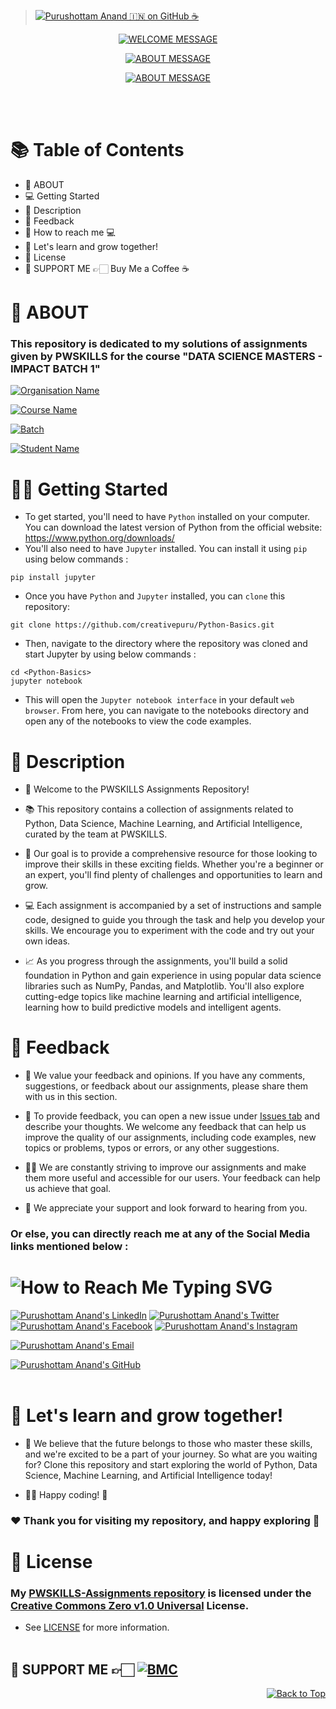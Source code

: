 > [![Purushottam Anand 🇮🇳 on GitHub ☕](https://github.com/creativepuru.png?size=100)](https://github.com/creativepuru "Purushottam Anand 🇮🇳 on GitHub ☕")

<div align="center"> 

[![WELCOME MESSAGE](https://readme-typing-svg.demolab.com?font=Calibri&size=28&duration=2000&pause=1000&multiline=true&width=750&height=60&lines=👋+WELCOME+TO+MY+PWSKILLS+-+ASSIGNMENTS+REPOSITORY+🐍)](https://github.com/creativepuru/PWSKILLS-Assignments)

[![ABOUT MESSAGE](https://readme-typing-svg.demolab.com?font=Calibri&size=24&duration=1000&pause=1000&multiline=true&width=1000&height=120&lines=📚+This+repository+contains+a+collection+of+assignments+related+to;🐍+Python,+Data+Science,+🤖+Machine+Learning,+and+Artificial+Intelligence+🧠;🦾+Curated+by+the+team+at+PWSKILLS+and+iNeuronAI+🧠)](https://github.com/creativepuru/PWSKILLS-Assignments)

[![ABOUT MESSAGE](https://readme-typing-svg.demolab.com?font=Calibri&size=24&duration=1000&pause=1000&multiline=true&width=1000&height=80&lines=✨+I+am+constantly+adding+new+contents.;💭+So+make+sure+to+check+back+often+🕙)](https://github.com/creativepuru/PWSKILLS-Assignments)
 
</div>

<br> </br>

# 📚 Table of Contents
- 🔰 ABOUT
- 💻 Getting Started
- 🔰 Description
- 📣 Feedback
- 📲 How to reach me 💻
- 🚀 Let's learn and grow together!
- 📖 License
- 🤝 SUPPORT ME 👉🏻 Buy Me a Coffee ☕

# 🔰 ABOUT 
### This repository is dedicated to my solutions of assignments given by PWSKILLS for the course "DATA SCIENCE MASTERS - IMPACT BATCH 1" 

[![Organisation Name](https://readme-typing-svg.demolab.com?font=Calibri&size=26&pause=1000&multiline=false&width=800&height=50&lines=✨+Organisation+Name+:+PWSKILLS)](https://github.com/creativepuru/PWSKILLS-Assignments)

[![Course Name](https://readme-typing-svg.demolab.com?font=Calibri&size=26&pause=1000&multiline=false&width=800&height=50&lines=✨+Course+Name+:+DATA+SCIENCE+MASTERS)](https://github.com/creativepuru/PWSKILLS-Assignments)

[![Batch](https://readme-typing-svg.demolab.com?font=Calibri&size=26&pause=1000&multiline=false&width=800&height=50&lines=✨+Batch+:+IMPACT+BATCH+1)](https://github.com/creativepuru/PWSKILLS-Assignments)

[![Student Name](https://readme-typing-svg.demolab.com?font=Calibri&size=26&pause=1000&multiline=false&width=800&height=50&lines=✨+Student+Name+:+Purushottam+Anand)](https://github.com/creativepuru)

# 👨‍💻 Getting Started 
- To get started, you'll need to have `Python` installed on your computer. You can download the latest version of Python from the official website: https://www.python.org/downloads/
- You'll also need to have `Jupyter` installed. You can install it using `pip` using below commands :
```
pip install jupyter
```
- Once you have `Python` and `Jupyter` installed, you can `clone` this repository:
```
git clone https://github.com/creativepuru/Python-Basics.git
```
- Then, navigate to the directory where the repository was cloned and start Jupyter by using below commands :
```
cd <Python-Basics>
jupyter notebook
```
- This will open the `Jupyter notebook interface` in your default `web browser`. From here, you can navigate to the notebooks directory and open any of the notebooks to view the code examples.

# 🔰 Description
- 👋 Welcome to the PWSKILLS Assignments Repository!

- 📚 This repository contains a collection of assignments related to Python, Data Science, Machine Learning, and Artificial Intelligence, curated by the team at PWSKILLS.

- 🚀 Our goal is to provide a comprehensive resource for those looking to improve their skills in these exciting fields. Whether you're a beginner or an expert, you'll find plenty of challenges and opportunities to learn and grow.

- 💻 Each assignment is accompanied by a set of instructions and sample code, designed to guide you through the task and help you develop your skills. We encourage you to experiment with the code and try out your own ideas.

- 📈 As you progress through the assignments, you'll build a solid foundation in Python and gain experience in using popular data science libraries such as NumPy, Pandas, and Matplotlib. You'll also explore cutting-edge topics like machine learning and artificial intelligence, learning how to build predictive models and intelligent agents.

# 📣 Feedback
- 🙌 We value your feedback and opinions. If you have any comments, suggestions, or feedback about our assignments, please share them with us in this section.

- 💬 To provide feedback, you can open a new issue under [Issues tab](https://github.com/creativepuru/PWSKILLS-Assignments/issues) and describe your thoughts. We welcome any feedback that can help us improve the quality of our assignments, including code examples, new topics or problems, typos or errors, or any other suggestions.

- 👨‍💻 We are constantly striving to improve our assignments and make them more useful and accessible for our users. Your feedback can help us achieve that goal.

- 🤝 We appreciate your support and look forward to hearing from you.

### Or else, you can directly reach me at any of the Social Media links mentioned below :

<h1> <img src="https://readme-typing-svg.demolab.com?font=Calibri&size=28&duration=2000&pause=1000&multiline=true&width=600&height=40&lines=📲+How+to+reach+me+-+Social+Links+💻+" alt="How to Reach Me Typing SVG" /> </h1>

[![Purushottam Anand's LinkedIn](https://img.shields.io/badge/-Linkedin-blue?style=flat-round&logo=linkedin)](https://openinapp.co/linkedinpuru "Purushottam Anand's LinkedIn Profile")    <!-- LinkedIn -->
[![Purushottam Anand's Twitter](https://img.shields.io/badge/-Twitter-white?style=flat-round&logo=twitter)](https://openinapp.co/twitterpuru "Purushottam Anand's Twitter Handle")               <!-- Twitter -->
[![Purushottam Anand's Facebook](https://img.shields.io/badge/-Facebook-white?style=flat-round&logo=facebook)](https://openinapp.co/fbpuru "Purushottam Anand's Facebook Profile")             <!-- Facebook -->
[![Purushottam Anand's Instagram](https://img.shields.io/badge/-Instagram-white?style=flat-round&logo=instagram)](https://openinapp.co/instapuru "Purushottam Anand's Instagram Profile")            <!-- Instagram -->

[![Purushottam Anand's Email](https://img.shields.io/badge/Gmail-use%20Desktop%20/%20Laptop%20to%20open%20Gmail-blue?style=social&logo=gmail)](https://openinapp.co/gmailpuru "Gmail - use Desktop / Laptop to open Gmail")

[![Purushottam Anand's GitHub](https://img.shields.io/badge/GitHub-❤️%20Sponsor%20me%20on%20GitHub-gr?style=for-the-badge&logo=github)](https://openinapp.co/githubpuru "Purushottam Anand's GitHub Page")
<br> </br>

# 🚀 Let's learn and grow together!
- 🤖 We believe that the future belongs to those who master these skills, and we're excited to be a part of your journey. So what are you waiting for? Clone this repository and start exploring the world of Python, Data Science, Machine Learning, and Artificial Intelligence today!

- 👨‍💻 Happy coding! 🎉

### ❤️ Thank you for visiting my repository, and happy exploring 🤗

# 📖 License
### My [PWSKILLS-Assignments repository](https://github.com/creativepuru/PWSKILLS-Assignments) is licensed under the [Creative Commons Zero v1.0 Universal](https://github.com/creativepuru/PWSKILLS-Assignments/blob/main/LICENSE.txt) License. 
- See [LICENSE](https://github.com/creativepuru/PWSKILLS-Assignments/blob/main/LICENSE.txt) for more information.
<br> </br>

## 🤝 SUPPORT ME 👉🏻 [![BMC](https://img.shields.io/badge/Buy%20Me%20a%20Coffee%20☕-%23FFDD00.svg?&style=for-the-badge&logo=buy-me-a-coffee&logoColor=black)](https://www.buymeacoffee.com/creativepuru)

<p align="right">
<a href="#top">
<img src="https://img.shields.io/static/v1?label&message=Back+to+Top&color=red&style=for-the-badge&logo" alt="Back to Top" /> </a> </p>
